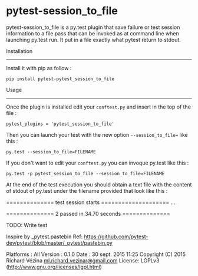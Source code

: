pytest-session_to_file
======================

pytest-session_to_file is a py.test plugin that save failure or test session information to a file pass that can be
invoked as at command line when launching py.test run. It put in a file exactly what pytest return to stdout.

Installation
____________


Install it with pip as follow :

    pip install pytest-pytest_session_to_file


Usage
_____

Once the plugin is installed edit your `conftest.py` and insert in the top of the file :

    pytest_plugins = 'pytest_session_to_file'

Then you can launch your test with the new option `--session_to_file=` like this :

    py.test --session_to_file=FILENAME

If you don't want to edit your `conftest.py` you can invoque py.test like this :

    py.test -p pytest_session_to_file --session_to_file=FILENAME

At the end of the test execution you should obtain a text file with the content of stdout of py.test under the filename
provided that look like this :

============== test session starts ====================
...

============== 2 passed in 34.70 seconds ==============


TODO: Write test

Inspire by _pytest.pastebin
Ref: https://github.com/pytest-dev/pytest/blob/master/_pytest/pastebin.py



Platforms : All
Version : 0.1.0
Date : 30 sept. 2015 11:25
Copyright (C) 2015 Richard Vézina <ml.richard.vezinar@gmail.com>
License: LGPLv3 (http://www.gnu.org/licenses/lgpl.html)